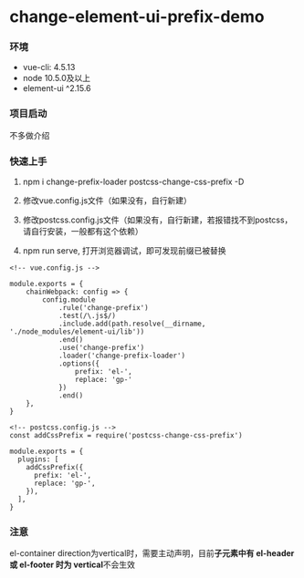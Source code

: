 # change-element-ui-prefix-demo

### 环境
* vue-cli: 4.5.13
* node 10.5.0及以上
* element-ui ^2.15.6

### 项目启动

不多做介绍

### 快速上手
1. npm i change-prefix-loader postcss-change-css-prefix -D

2. 修改vue.config.js文件（如果没有，自行新建）

3. 修改postcss.config.js文件（如果没有，自行新建，若报错找不到postcss，请自行安装，一般都有这个依赖）

4. npm run serve, 打开浏览器调试，即可发现前缀已被替换

```
<!-- vue.config.js -->

module.exports = {
    chainWebpack: config => {
        config.module
            .rule('change-prefix')
            .test(/\.js$/)
            .include.add(path.resolve(__dirname, './node_modules/element-ui/lib'))
            .end()
            .use('change-prefix')
            .loader('change-prefix-loader')
            .options({
                prefix: 'el-',
                replace: 'gp-'
            })
            .end()
    },
}
```

```
<!-- postcss.config.js -->
const addCssPrefix = require('postcss-change-css-prefix')

module.exports = {
  plugins: [
    addCssPrefix({
      prefix: 'el-',
      replace: 'gp-',
    }),
  ],
}

```

### 注意
el-container direction为vertical时，需要主动声明，目前**子元素中有 el-header 或 el-footer 时为 vertical**不会生效
